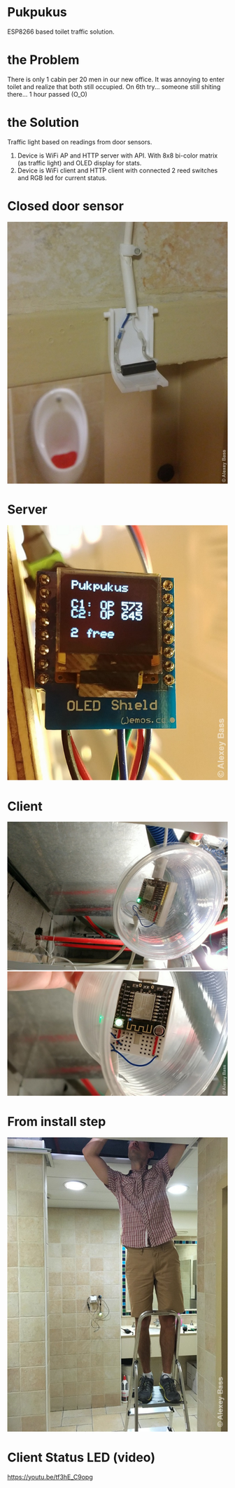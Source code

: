 # Pukpukus
ESP8266 based toilet traffic solution.

# the Problem
There is only 1 cabin per 20 men in our new office. It was annoying to enter toilet and realize that both still occupied. On 6th try... someone still shiting there... 1 hour passed (O_O)

# the Solution
Traffic light based on readings from door sensors.

1. Device is WiFi AP and HTTP server with API. With 8x8 bi-color matrix (as traffic light) and OLED display for stats.
2. Device is WiFi client and HTTP client with connected 2 reed switches and RGB led for current status.

# Closed door sensor
![](20170604_155756.jpg?raw=true)

# Server
![](20170726_120504.jpg?raw=true)

# Client
![](20171107_133525.jpg?raw=true)
![](20171107_133617.jpg?raw=true)

# From install step
![](IMG_1816.jpg?raw=true)

# Client Status LED (video)
https://youtu.be/tf3hE_C9opg
